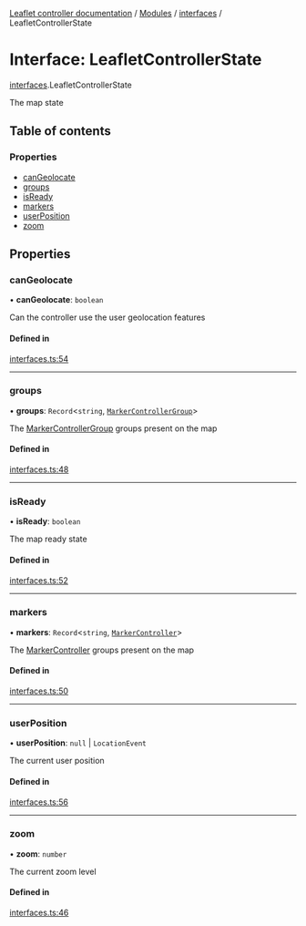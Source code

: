 [Leaflet controller documentation](../README.md) / [Modules](../modules.md) / [interfaces](../modules/interfaces.md) / LeafletControllerState

# Interface: LeafletControllerState

[interfaces](../modules/interfaces.md).LeafletControllerState

The map state

## Table of contents

### Properties

- [canGeolocate](interfaces.LeafletControllerState.md#cangeolocate)
- [groups](interfaces.LeafletControllerState.md#groups)
- [isReady](interfaces.LeafletControllerState.md#isready)
- [markers](interfaces.LeafletControllerState.md#markers)
- [userPosition](interfaces.LeafletControllerState.md#userposition)
- [zoom](interfaces.LeafletControllerState.md#zoom)

## Properties

### canGeolocate

• **canGeolocate**: `boolean`

Can the controller use the user geolocation features

#### Defined in

[interfaces.ts:54](https://github.com/synw/leaflet-controller/blob/4e36a5e/src/interfaces.ts#L54)

___

### groups

• **groups**: `Record`<`string`, [`MarkerControllerGroup`](interfaces.MarkerControllerGroup.md)\>

The [MarkerControllerGroup](interfaces.MarkerControllerGroup.md) groups present on the map

#### Defined in

[interfaces.ts:48](https://github.com/synw/leaflet-controller/blob/4e36a5e/src/interfaces.ts#L48)

___

### isReady

• **isReady**: `boolean`

The map ready state

#### Defined in

[interfaces.ts:52](https://github.com/synw/leaflet-controller/blob/4e36a5e/src/interfaces.ts#L52)

___

### markers

• **markers**: `Record`<`string`, [`MarkerController`](interfaces.MarkerController.md)\>

The [MarkerController](interfaces.MarkerController.md) groups present on the map

#### Defined in

[interfaces.ts:50](https://github.com/synw/leaflet-controller/blob/4e36a5e/src/interfaces.ts#L50)

___

### userPosition

• **userPosition**: ``null`` \| `LocationEvent`

The current user position

#### Defined in

[interfaces.ts:56](https://github.com/synw/leaflet-controller/blob/4e36a5e/src/interfaces.ts#L56)

___

### zoom

• **zoom**: `number`

The current zoom level

#### Defined in

[interfaces.ts:46](https://github.com/synw/leaflet-controller/blob/4e36a5e/src/interfaces.ts#L46)
